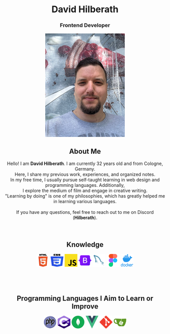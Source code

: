 <h1 align="center">David Hilberath</h1>
<h3 align="center">Frontend Developer</h3>

<!-- Profil Bild -->
<p align="center">
  <img src="https://raw.githubusercontent.com/Hilberath/Hilberath/main/foto.jpeg" alt="David Hilberath" width="250" height="325"/>
</p>

<!-- About Me -->
<h2 align="center">About Me</h2>
<p align="center">
  Hello! I am <strong>David Hilberath</strong>. I am currently 32 years old and from Cologne, Germany. <br>
Here, I share my previous work, experiences, and organized notes. <br>
In my free time, I usually pursue self-taught learning in web design and programming languages. Additionally, <br>
I explore the medium of film and engage in creative writing. <br>
"Learning by doing" is one of my philosophies, which has greatly helped me in learning various languages.
<br><br>
If you have any questions, feel free to reach out to me on Discord (<strong>Hilberath</strong>).
</p>

  <!-- Knowledge -->
  <div style="flex: 1; padding: 20px; border-radius: 10px;">
    <h2 align="center">Knowledge</h2>
    <p align="center">
      <a href="https://www.w3.org/html/" target="_blank"><img src="https://raw.githubusercontent.com/Hilberath/Network-Icons/1dfbd633d9b5b18001aebaa05e5b9876182cc281/Icons/SVG/html.svg" alt="HTML5" width="40" height="40"/></a>
      <a href="https://www.w3schools.com/css/" target="_blank"><img src="https://raw.githubusercontent.com/Hilberath/Network-Icons/1dfbd633d9b5b18001aebaa05e5b9876182cc281/Icons/SVG/css.svg" alt="CSS3" width="40" height="40"/></a>
      <a href="https://www.w3schools.com/js/" target="_blank"><img src="https://raw.githubusercontent.com/Hilberath/Network-Icons/1dfbd633d9b5b18001aebaa05e5b9876182cc281/Icons/SVG/javascript.svg" alt="JavaScript" width="40" height="40"/></a>
      <a href="https://getbootstrap.com" target="_blank"><img src="https://raw.githubusercontent.com/Hilberath/Network-Icons/54370a4fb792d7f6556fd66dcbec1003133c35b8/Icons/SVG/bootstrap.svg" alt="Bootstrap" width="40" height="40"/></a>
      <a href="https://www.mysql.com/" target="_blank"><img src="https://raw.githubusercontent.com/Hilberath/Network-Icons/54370a4fb792d7f6556fd66dcbec1003133c35b8/Icons/SVG/mysql.svg" alt="MySQL" width="40" height="40"/></a>
      <a href="https://www.figma.com/" target="_blank"><img src="https://raw.githubusercontent.com/Hilberath/Network-Icons/54370a4fb792d7f6556fd66dcbec1003133c35b8/Icons/SVG/figma.svg" alt="Figma" width="40" height="40"/></a>
      <a href="https://www.docker.com/" target="_blank"><img src="https://raw.githubusercontent.com/Hilberath/Network-Icons/54370a4fb792d7f6556fd66dcbec1003133c35b8/Icons/SVG/docker.svg" alt="Docker" width="40" height="40"/></a>
    </p>
  </div>

  <!-- Programming Languages I Aim to Learn or Improve -->
  <div style="flex: 1; padding: 20px; border-radius: 10px;">
    <h2 align="center">Programming Languages I Aim to Learn or Improve</h2>
    <p align="center">
      <a href="https://www.php.net" target="_blank"><img src="https://raw.githubusercontent.com/Hilberath/Network-Icons/54370a4fb792d7f6556fd66dcbec1003133c35b8/Icons/SVG/php.svg" alt="PHP" width="40" height="40"/></a>
      <a href="https://learn.microsoft.com/de-de/dotnet/csharp/tour-of-csharp/" target="_blank"><img src="https://raw.githubusercontent.com/Hilberath/Network-Icons/54370a4fb792d7f6556fd66dcbec1003133c35b8/Icons/SVG/csharp.svg" alt="C#" width="40" height="40"/></a>
      <a href="https://www.mongodb.com/" target="_blank"><img src="https://raw.githubusercontent.com/Hilberath/Network-Icons/54370a4fb792d7f6556fd66dcbec1003133c35b8/Icons/SVG/mongodb.svg" alt="MongoDB" width="40" height="40"/></a>
      <a href="https://vuejs.org/" target="_blank"><img src="https://raw.githubusercontent.com/Hilberath/Network-Icons/55920328ebabce606d13fcc0182054df52e5c608/Icons/SVG/vuejs.svg" alt="VueJS" width="40" height="40"/></a>
      <a href="https://git-scm.com/" target="_blank"><img src="https://raw.githubusercontent.com/Hilberath/Network-Icons/54370a4fb792d7f6556fd66dcbec1003133c35b8/Icons/SVG/git.svg" alt="Git" width="40" height="40"/></a>
      <a href="https://about.gitea.com/" target="_blank"><img src="https://raw.githubusercontent.com/Hilberath/Network-Icons/55920328ebabce606d13fcc0182054df52e5c608/Icons/SVG/gitea.svg" alt="Gitea" width="40" height="40"/></a>
    </p>
  </div>
</div>
